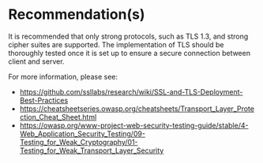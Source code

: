 # Recommendation(s)

It is recommended that only strong protocols, such as TLS 1.3, and strong cipher suites are supported. The implementation of TLS should be thoroughly tested once it is set up to ensure a secure connection between client and server.

For more information, please see:

- <https://github.com/ssllabs/research/wiki/SSL-and-TLS-Deployment-Best-Practices>
- <https://cheatsheetseries.owasp.org/cheatsheets/Transport_Layer_Protection_Cheat_Sheet.html>
- <https://owasp.org/www-project-web-security-testing-guide/stable/4-Web_Application_Security_Testing/09-Testing_for_Weak_Cryptography/01-Testing_for_Weak_Transport_Layer_Security>
